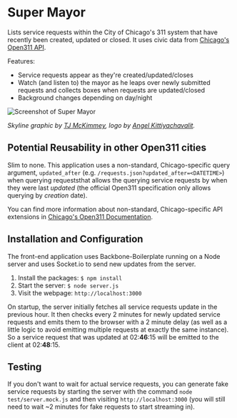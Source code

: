 Super Mayor
==============

Lists service requests within the City of Chicago's 311 system that have recently been created, updated or closed. It uses civic data from [Chicago's Open311 API](http://dev.cityofchicago.org/docs/api). 

Features:

- Service requests appear as they're created/updated/closes
- Watch (and listen to) the mayor as he leaps over newly submitted requests and collects boxes when requests are updated/closed
- Background changes depending on day/night
 

![Screenshot of Super Mayor](https://raw.github.com/bensheldon/super-mayor/master/screenshot.png)

_Skyline graphic by [TJ McKimmey](http://tjmckimmey.com/), logo by [Angel Kittiyachavalit](http://iamakit.com/)._

Potential Reusability in other Open311 cities
------------------------------
Slim to none. This application uses a non-standard, Chicago-specific query argument, `updated_after` (e.g. `/requests.json?updated_after=<DATETIME>`) when querying requeststhat allows the querying service requests by when they were last _updated_ (the official Open311 specification only allows querying by _creation_ date).
 
You can find more information about non-standard, Chicago-specific API extensions in [Chicago's Open311 Documentation](http://dev.cityofchicago.org/docs/api/service_requests).
 
Installation and Configuration
------------------------------

The front-end application uses Backbone-Boilerplate running on a Node server and uses Socket.io to send new updates from the server.

1. Install the packages: `$ npm install`
2. Start the server: `$ node server.js`
3. Visit the webpage: `http://localhost:3000`

On startup, the server initially fetches all service requests update in the previous hour. It then checks every 2 minutes for newly updated service requests and emits them to the browser with a 2 minute delay (as well as a little logic to avoid emitting multiple requests at exactly the same instance). So a service request that was updated at 02:**46**:15 will be emitted to the client at 02:**48**:15.

Testing
-------
 
If you don't want to wait for actual service requests, you can generate fake service requests by starting the server with the command `node test/server.mock.js` and then visiting `http://localhost:3000` (you will still need to wait ~2 minutes for fake requests to start streaming in).